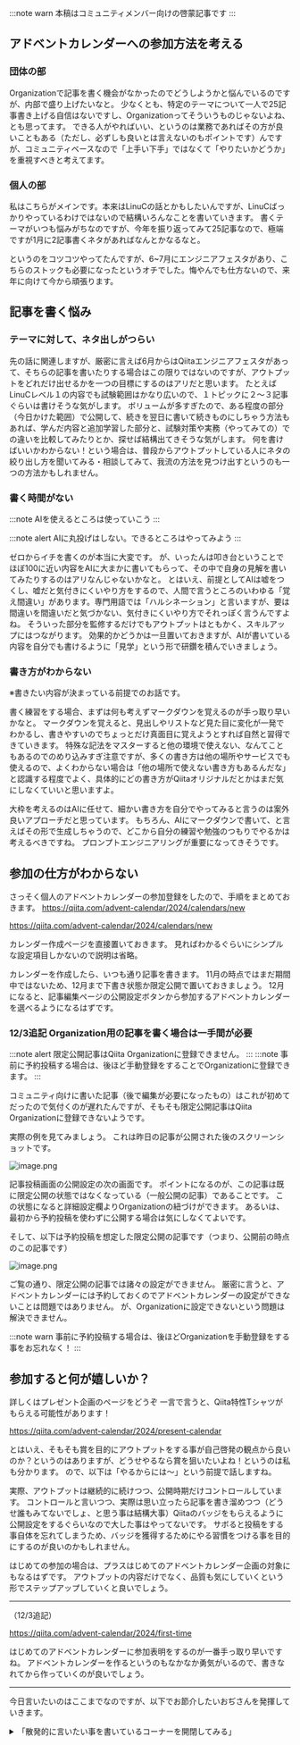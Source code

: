 :::note warn
本稿はコミュニティメンバー向けの啓蒙記事です
:::

## アドベントカレンダーへの参加方法を考える
### 団体の部
Organizationで記事を書く機会がなかったのでどうしようかと悩んでいるのですが、内部で盛り上げたいなと。
少なくとも、特定のテーマについて一人で25記事書き上げる自信はないですし、Organizationってそういうものじゃないよね、とも思ってます。
できる人がやればいい、というのは業務であればその方が良いこともある（ただし、必ずしも良いとは言えないのもポイントです）んですが、コミュニティベースなので「上手い下手」ではなくて「やりたいかどうか」を重視すべきと考えてます。

### 個人の部
私はこちらがメインです。本来はLinuCの話とかもしたいんですが、LinuCばっかりやっているわけではないので結構いろんなことを書いていきます。
書くテーマがいつも悩みがちなのですが、今年を振り返ってみて25記事なので、極端ですが1月に2記事書くネタがあればなんとかなるなと。

というのをコツコツやってたんですが、6~7月にエンジニアフェスタがあり、こちらのストックも必要になったというオチでした。悔やんでも仕方ないので、来年に向けて今から頑張ります。

## 記事を書く悩み
### テーマに対して、ネタ出しがつらい
先の話に関連しますが、厳密に言えば6月からはQiitaエンジニアフェスタがあって、そちらの記事を書いたりする場合はこの限りではないのですが、アウトプットをどれだけ出せるかを一つの目標にするのはアリだと思います。
たとえばLinuCレベル１の内容でも試験範囲はかなり広いので、１トピックに２〜３記事ぐらいは書けそうな気がします。
ボリュームが多すぎたので、ある程度の部分（今日かけた範囲）で公開して、続きを翌日に書いて続きものにしちゃう方法もあれば、学んだ内容と追加学習した部分と、試験対策や実務（やってみての）での違いを比較してみたりとか、探せば結構出てきそうな気がします。
何を書けばいいかわからない！という場合は、普段からアウトプットしている人にネタの絞り出し方を聞いてみる・相談してみて、我流の方法を見つけ出すというのも一つの方法かもしれません。

### 書く時間がない
:::note
AIを使えるところは使っていこう
:::

:::note alert
AIに丸投げはしない。できるところはやってみよう
:::

ゼロからイチを書くのが本当に大変です。
が、いったんは叩き台ということでほぼ100に近い内容をAIに大まかに書いてもらって、その中で自身の見解を書いてみたりするのはアリなんじゃないかなと。
とはいえ、前提としてAIは嘘をつくし、嘘だと気付きにくいやり方をするので、人間で言うところのいわゆる「覚え間違い」があります。専門用語では「ハルシネーション」と言いますが、要は間違いを間違いだと気づかない、気付きにくいやり方でそれっぽく言うんですよね。
そういった部分を監修するだけでもアウトプットはともかく、スキルアップにはつながります。
効果的かどうかは一旦置いておきますが、AIが書いている内容を自分でも書けるように「見学」という形で研鑽を積んでいきましょう。

### 書き方がわからない
※書きたい内容が決まっている前提でのお話です。

書く練習をする場合、まずは何も考えずマークダウンを覚えるのが手っ取り早いかなと。
マークダウンを覚えると、見出しやリストなど見た目に変化が一発でわかるし、書きやすいのでちょっとだけ真面目に覚えようとすれば自然と習得できていきます。
特殊な記法をマスターすると他の環境で使えない、なんてこともあるのでのめり込みすぎ注意ですが、多くの書き方は他の場所やサービスでも使えるので、よくわからない場合は「他の場所で使えない書き方もあるんだな」と認識する程度でよく、具体的にどの書き方がQiitaオリジナルだとかはまだ気にしなくていいと思いますよ。

大枠を考えるのはAIに任せて、細かい書き方を自分でやってみると言うのは案外良いアプローチだと思っています。
もちろん、AIにマークダウンで書いて、と言えばその形で生成しちゃうので、どこから自分の練習や勉強のつもりでやるかは考えるべきですね。
プロンプトエンジニアリングが重要になってきそうです。

## 参加の仕方がわからない
さっそく個人のアドベントカレンダーの参加登録をしたので、手順をまとめておきます。
https://qiita.com/advent-calendar/2024/calendars/new

https://qiita.com/advent-calendar/2024/calendars/new

カレンダー作成ページを直接置いておきます。
見ればわかるぐらいにシンプルな設定項目しかないので説明は省略。

カレンダーを作成したら、いつも通り記事を書きます。
11月の時点ではまだ期間中ではないため、12月まで下書き状態か限定公開で置いておきましょう。
12月になると、記事編集ページの公開設定ボタンから参加するアドベントカレンダーを選べるようになるはずです。

### 12/3追記 Organization用の記事を書く場合は一手間が必要
:::note alert
限定公開記事はQiita Organizationに登録できません。
:::
:::note
事前に予約投稿する場合は、後ほど手動登録をすることでOrganizationに登録できます。
:::

コミュニティ向けに書いた記事（後で編集が必要になったもの）はこれが初めてだったので気付くのが遅れたんですが、そもそも限定公開記事はQiita Organizationに登録できないようです。

実際の例を見てみましょう。
これは昨日の記事が公開された後のスクリーンショットです。

![image.png](https://qiita-image-store.s3.ap-northeast-1.amazonaws.com/0/122800/4d7839fe-e726-7211-f026-55675d1a7970.png)

記事投稿画面の公開設定の次の画面です。
ポイントになるのが、この記事は既に限定公開の状態ではなくなっている（一般公開の記事）であることです。
この状態になると詳細設定欄よりOrganizationの紐づけができます。
あるいは、最初から予約投稿を使わずに公開する場合は気にしなくてよいです。

そして、以下は予約投稿を想定した限定公開の記事です（つまり、公開前の時点のこの記事です）

![image.png](https://qiita-image-store.s3.ap-northeast-1.amazonaws.com/0/122800/6a79287a-b914-65e3-0e36-8a63298e19b6.png)

ご覧の通り、限定公開の記事では諸々の設定ができません。
厳密に言うと、アドベントカレンダーには予約しておくのでアドベントカレンダーの設定ができないことは問題ではありません。
が、Organizationに設定できないという問題は解決できません。

:::note warn
事前に予約投稿する場合は、後ほどOrganizationを手動登録をする事をお忘れなく！
:::

## 参加すると何が嬉しいか？
詳しくはプレゼント企画のページをどうぞ
一言で言うと、Qiita特性Tシャツがもらえる可能性があります！

https://qiita.com/advent-calendar/2024/present-calendar

とはいえ、そもそも賞を目的にアウトプットをする事が自己啓発の観点から良いのか？というのはありますが、どうせやるなら賞を狙いたいよね！というのは私も分かります。
ので、以下は「やるからには〜」という前提で話しますね。

実際、アウトプットは継続的に続けつつ、公開時期だけコントロールしています。
コントロールと言いつつ、実際は思い立ったら記事を書き溜めつつ（どうせ誰もみてないでしょ、と思う事は結構大事）Qiitaのバッジをもらえるように公開設定をするぐらいなので大した事はやってないです。
サボると投稿をする事自体を忘れてしまうため、バッジを獲得するためにやる習慣をつける事を目的にするのが良いのかもしれません。

はじめての参加の場合は、プラスはじめてのアドベントカレンダー企画の対象にもなるはずです。
アウトプットの内容だけでなく、品質も気にしていくという形でステップアップしていくと良いでしょう。

---

（12/3追記）

https://qiita.com/advent-calendar/2024/first-time

はじめてのアドベントカレンダーに参加表明をするのが一番手っ取り早いですね。
アドベントカレンダーを作るというのもなかなか勇気がいるので、書きなれてから作っていくのが良いでしょう。

---

今日言いたいのはここまでなのですが、以下でお節介したいおぢさんを発揮していきます。

<details>
<summary>「散発的に言いたい事を書いているコーナーを開閉してみる」</summary>

## モチベーションコントロールの仕方（提案）
頑張りすぎるのは当然苦しいのでおすすめしませんが、やらなくなるのも良くないです。
「ほどほどな負荷量」という抽象度が高すぎて数値化できないパラメータであるため、人によって異なるためうまく調整する必要はあります。

今回はアドベントカレンダーという機会があるのでアウトプットの機運を高める方面で話をしていますが、そもそもアウトプットは一時的に集中させるより定期的かつ長期でやった方が良いことが多いです。
その中でもアウトプットを集中的にしたい事もある（特に大量のインプットを入れたタイミング）ので、そういった時は短期でまとめる事もあります。
「書かなければならない」というプレッシャーを感じるとネタが出てこなくなりとてもつらいので、後述のやり方を考えるというのが上級テクニックです。

### ネタを生み出す仕組みを作ろう
単純に技術理解をするだけなら勉強すれば良いです。
テキストの内容を写経してみるとか、それこそQiitaなりZennに良い記事が書いてあるので、その内容を踏襲してみたりなどを手元で動かしてみたり、という方法があります。
とはいえ、実態としてHello world的な内容が多いため、実際にその内容を理解したかどうかは別の話です。
（これはセミナー・カンファレンスあるあるですね）

そこで、実際に自分で運用してみてどうか？というところまでやってみましょう。
導入部分の記事は多くあれど、運用してみた話はなかなか出てきません。見つかったとしても、たとえば大型のカンファレンスで事例紹介として触れられる程度の内容レベルです。
本当に欲しいのは「それを使ってみて、運用してみてどのようになったか」です。

- 具体的な課題・解決方法・その方法を実施してみてどうだったのか？
- うまくいった・失敗したに関わらず成果は？
- もう一度やるならどうしたいか？

運用したからこそのPDCAの中身を知りたい、また価値があると感じるのです。
この「運用する」が大事で、うまくいっていないことを一旦書いてみる、その後に追記するというのは非常に良いアプローチです。

### 色々な勉強を積み重ねていくと生じる課題
これを増やしていくと「TODOをまとめたり管理する仕組みが欲しい」という要望がうまれてきます。
まずは自分のタスクが膨大になった、というより「いつかやらなければならないが、今はできない」という内容が徐々に積もっていくので、これを一覧・検索できる仕組みが必要になってきます。
そして、これらに期限を設ける場合は期限を可視化する仕組みが欲しくなる。

これがプロジェクト管理ツールが生まれた理由なのだろう、と感じることができます。
重要なのは学ぶ方法として「体感する（経験する）」ということをやっています。

ここでの例として、分かりやすくプロジェクトっぽくしましたが、シンプルにセミナーセッションでまとめたノートと、当該ノートに対応するローカル環境などでのハンズオンを紐づけて、それらの内容や手順などを集約・一元管理できる仕組みを作っておくのも重要です。

</details>
